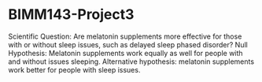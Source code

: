 # BIMM143-Project3
Scientific Question: Are melatonin supplements more effective for those with or without sleep issues, such as delayed sleep phased disorder?
Null Hypothesis: Melatonin supplements work equally as well for people with and without issues sleeping.
Alternative hypothesis: melatonin supplements work better for people with sleep issues. 
